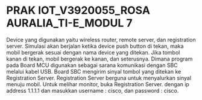 # PRAK IOT_V3920055_ROSA AURALIA_TI-E_MODUL 7


Device yang digunakan yaitu wireless router, remote server, dan registration server. Simulasi akan berjalan ketika device push button di tekan, maka mobil bergerak sesuai dengan nama device yang ditekan. Jika tombol kanan di tekan, mobil bergerak ke kanan, dan seterusnya. Dimana program pada Board MCU digunakan sebagai sarana komunikasi dengan SBC melalui kabel USB. Board SBC mengirim sinyal tombol yang ditekan ke Registration Server. Registration Server berguna untuk menyalurkan sinyal menuju mobil. Untuk melihar monitor, buka Registration Server. dengan ip address 1.1.1.1 dan masukkan username : cisco, dan password : cisco.
